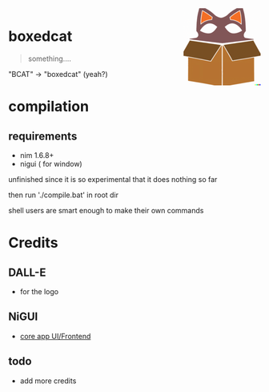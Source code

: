 <img src="img/logo__15.png" align="right">

# boxedcat

> something....

 "BCAT" -> "boxedcat" (yeah?)

 # compilation
 
 ## requirements
  - nim 1.6.8+
  - nigui ( for window)
  
  unfinished since it is so experimental that it does nothing so far
  
  then run './compile.bat' in root dir
  
  shell users are smart enough to make their own commands

# Credits
## DALL-E
- for the logo
## NiGUI
- [core app UI/Frontend](https://github.com/simonkrauter/NiGui)
## todo
- add more credits
